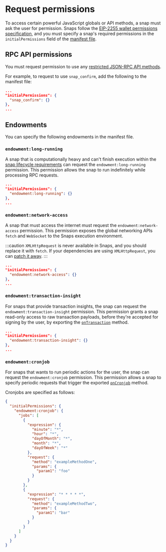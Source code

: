 # Request permissions

To access certain powerful JavaScript globals or API methods, a snap must ask the user for permission.
Snaps follow the [EIP-2255 wallet permissions specification](https://eips.ethereum.org/EIPS/eip-2255),
and you must specify a snap's required permissions in the `initialPermissions` field of the
[manifest file](../concepts/anatomy.md#manifest-file).

## RPC API permissions

You must request permission to use any
[restricted JSON-RPC API methods](../reference/rpc-api.md#restricted-methods).

For example, to request to use `snap_confirm`, add the following to the manifest file:

```json
...
"initialPermissions": {
  "snap_confirm": {}
},
...
```

## Endowments

You can specify the following endowments in the manifest file.

### `endowment:long-running`

A snap that is computationally heavy and can't finish execution within the
[snap lifecycle requirements](../concepts/lifecycle.md) can request the `endowment:long-running` permission.
This permission allows the snap to run indefinitely while processing RPC requests.

```json
...
"initialPermissions": {
  "endowment:long-running": {}
},
...
```

### `endowment:network-access`

A snap that must access the internet must request the `endowment:network-access` permission.
This permission exposes the global networking APIs `fetch` and `WebSocket` to the Snaps execution environment.

:::caution
`XMLHttpRequest` is never available in Snaps, and you should replace it with `fetch`.
If your dependencies are using `XMLHttpRequest`, you can
[patch it away](../how-to/troubleshoot.md#patch-the-use-of-xmlhttprequest).
:::

```json
...
"initialPermissions": {
  "endowment:network-access": {}
},
...
```

### `endowment:transaction-insight`

For snaps that provide transaction insights, the snap can request the
`endowment:transaction-insight` permission.
This permission grants a snap read-only access to raw transaction payloads, before they're accepted
for signing by the user, by exporting the [`onTransaction`](../reference/exports.md#ontransaction) method.

```json
...
"initialPermissions": {
  "endowment:transaction-insight": {}
},
...
```

### `endowment:cronjob`

For snaps that wants to run periodic actions for the user, the snap can request the
`endowment:cronjob` permission.
This permission allows a snap to specify periodic requests that trigger the exported
[`onCronjob`](../reference/exports.md#oncronjob) method.

Cronjobs are specified as follows:

```json
{
  "initialPermissions": {
    "endowment:cronjob": {
      "jobs": [
        {
          "expression": {
            "minute": "*",
            "hour": "*",
            "dayOfMonth": "*",
            "month": "*",
            "dayOfWeek": "*"
          },
          "request": {
            "method": "exampleMethodOne",
            "params": {
              "param1": "foo"
            }
          }
        },
        {
          "expression": "* * * * *",
          "request": {
            "method": "exampleMethodTwo",
            "params": {
              "param1": "bar"
            }
          }
        }
      ]
    }
  }
}
```
